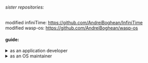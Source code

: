 ###### sister repositories:
modified infiniTime: https://github.com/AndreiBoghean/InfiniTime  
modified wasp-os: https://github.com/AndreiBoghean/wasp-os

#### guide:

<details>

<summary>as an application developer</summary>

##### setup
setup should be as simple as cloning the respective OS which you wish to run your app on,  
and following the repository's instructions for dependencies, building, and optionally installing glime support if it's not enabled by default.

if you wish to test multiple operating systems, only then should you pre-emptively clone glime and then follow the OS's instructions for using an _existing_ glime download.

<!--
1. clone this repo
2. clone the respective modified OS which you wish to run your app on.
3. follow the operating system's instructions for dependencies, building, and optionally installing glime support if it's not enabled by default.
-->

##### usage
your entire application will be situated within glime/externApp.cpp  
the glime compatability library pre-configures an application in the host operating system, which wraps arround the application you write
within extern_main(), and executes it when the watch user launches the wrapper app.

within this environment, you are limited to using the functions provided in compat.h, however the compatability library requires these functions
are implemented in every supporting operating system, ensuring your application's cross-compatability.
</details>

<details>

<summary>as an OS maintainer</summary>

1. clone this repo
2. augment your watch operating system to provide implementations for the functions defined in `compat.h`
3. also introduce a wrapper application which delegates execution to `glime/wrapApp.cpp` when the app is executed.

the **ideal** approach may include glime as a submodule, and use a symlink to integrate compat.h.

however when modifying someone else's operating system, an alternative **minimally intrusive** approach is to  
create a `glimeSupport/installGlime.sh` script which clones this repository and manually modifies the OS code,  
using symlinks to introduce compat.h and the implementation.  
this approach is demonstrated in the "sister repositories" above.

</details>
